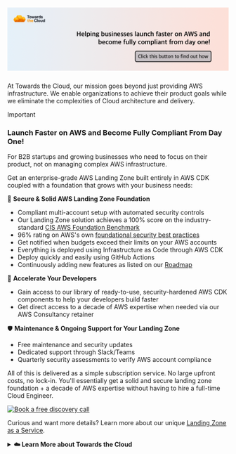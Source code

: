 # [![Towards the Cloud banner](../image/github-title-banner.png)](https://towardsthecloud.com)

At Towards the Cloud, our mission goes beyond just providing AWS infrastructure. We enable organizations to achieve their product goals while we eliminate the complexities of Cloud architecture and delivery.

> [!IMPORTANT]
> ### Launch Faster on AWS and Become Fully Compliant From Day One!
>
> For B2B startups and growing businesses who need to focus on their product, not on managing complex AWS infrastructure.
>
> Get an enterprise-grade AWS Landing Zone built entirely in AWS CDK coupled with a foundation that grows with your business needs:
>
> 🔋 **Secure & Solid AWS Landing Zone Foundation**
> * Compliant multi-account setup with automated security controls
> * Our Landing Zone solution achieves a 100% score on the industry-standard [CIS AWS Foundation Benchmark](https://docs.aws.amazon.com/securityhub/latest/userguide/cis-aws-foundations-benchmark.html)
> * 96% rating on AWS's own [foundational security best practices](https://docs.aws.amazon.com/securityhub/latest/userguide/fsbp-standard.html)
> * Get notified when budgets exceed their limits on your AWS accounts
> * Everything is deployed using Infrastructure as Code through AWS CDK
> * Deploy quickly and easily using GitHub Actions
> * Continuously adding new features as listed on our [Roadmap](https://github.com/towardsthecloud/aws-cdk-landing-zone-roadmap)
>
> 🚀 **Accelerate Your Developers**
> * Gain access to our library of ready-to-use, security-hardened AWS CDK components to help your developers build faster
> * Get direct access to a decade of AWS expertise when needed via our AWS Consultancy retainer
>
> 🛡️ **Maintenance & Ongoing Support for Your Landing Zone**
> * Free maintenance and security updates
> * Dedicated support through Slack/Teams
> * Quarterly security assessments to verify AWS account compliance
>
> All of this is delivered as a simple subscription service. No large upfront costs, no lock-in. You'll essentially get a solid and secure landing zone foundation + a decade of AWS expertise without having to hire a full-time Cloud Engineer.
>
> [![Book a free discovery call](https://img.shields.io/badge/Book_a_free_discovery_call-success.svg?style=for-the-badge)](https://cal.com/towardsthecloud/lz-intro)
>
> Curious and want more details? Learn more about our unique [Landing Zone as a Service](https://towardsthecloud.com/solutions/aws-landing-zone).
>
> <details>
>   <summary><strong>☁️ Learn More about Towards the Cloud</strong></summary>
>
> Towards the Cloud is an AWS Cloud Consultancy specialized in shipping well-architected, resilient, and cost-optimized AWS solutions designed to scale using Infrastructure as Code (AWS CDK) for B2B startups, Fintechs, and growing businesses.
>
> A small recap of the services and solutions we offer our clients:
>
> * [AWS Cloud Migration](https://towardsthecloud.com/services/aws-cloud-migration)
> * [AWS Security Review](https://towardsthecloud.com/services/aws-security-review)
> * [AWS CDK App Review](https://towardsthecloud.com/services/aws-cdk-app-review)
> * [AWS Cost Optimization](https://towardsthecloud.com/services/aws-cost-optimization)
> * [AWS Operations Checklist](https://towardsthecloud.com/solutions/aws-operations-checklist)
> * [AWS Landing Zone as a Service](https://towardsthecloud.com/solutions/aws-landing-zone)
>
>
> ### [Our Story](https://towardsthecloud.com/about)
>
> After years as a Principal Cloud Consultant, I saw a recurring pattern: while AWS promised simplicity, businesses got bogged down by complex account structures, security risks, and escalating costs.
>
> In 2023, I founded Towards the Cloud with a clear mission: to provide an enterprise-grade AWS foundation that just works. Our Landing Zone solution gives you a solid, compliant foundation from day one, allowing you to focus on building great products while we handle the complex infrastructure beneath.
>
> 🏗️ **Unlike traditional consultancies that just provide infrastructure, what sets us apart is that we deliver:**
>
> * A [production-ready AWS Landing Zone](https://towardsthecloud.com/solutions/aws-landing-zone) that grows with your business
> * Access to a library of ready-to-use AWS CDK patterns to accelerate your developers
> * Access to a [decade of Cloud Engineering experience](https://www.linkedin.com/in/dannysteenman/) to help you design, build and deploy Cloud architectures, at a fraction of the cost of a full-time Cloud Engineer

